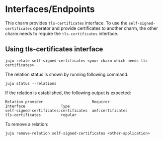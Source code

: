 # Interfaces/Endpoints

This charm provides `tls-certificates` interface.  To use the `self-signed-certificates` operator and provide certificates to another charm, the other charm needs to require the `tls-certificates` interface.

## Using tls-certificates interface

```shell
juju relate self-signed-certificates <your charm which needs tls certificates>
```

The relation status is shown by running following command:

```shell
juju status --relations
```

If the relation is established, the following output is expected:

```shell
Relation provider                      Requirer                             Interface                Type     
self-signed-certificates:certificates  amf:certificates                     tls-certificates         regular
```

To remove a relation:

```shell
juju remove-relation self-signed-certificates <other-application>
```